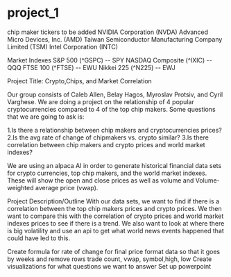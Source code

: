 # project_1



chip maker tickers to be added
NVIDIA Corporation (NVDA)
Advanced Micro Devices, Inc. (AMD)
Taiwan Semiconductor Manufacturing Company Limited (TSM)
Intel Corporation (INTC)

Market Indexes
S&P 500 (^GSPC) -- SPY 
NASDAQ Composite (^IXIC) -- QQQ 
FTSE 100 (^FTSE) -- EWU
Nikkei 225 (^N225) -- EWJ



Project Title: Crypto,Chips, and Market Correlation

Our group consists of Caleb Allen, Belay Hagos, Myroslav Protsiv, and Cyril Varghese. We are doing a project on the relationship of 4 popular cryptocurrencies compared to 4 of the top chip makers. Some questions that we are going to ask is: 

1.Is there a relationship between chip makers and cryptocurrencies prices? 
2.Is the avg rate of change of chipmakers vs. crypto similar?
3.Is there correlation between chip makers and crypto prices and world market indexes?

We are using an alpaca AI in order to generate historical financial data sets for crypto currencies, top chip makers, and the world market indexes. These will show the open and close prices as well as volume and Volume-weighted average price (vwap). 

Project Description/Outline
With our data sets, we want to find if there is a correlation between the top chip makers prices and crypto prices. We then want to compare this with the correlation of crypto prices and world market indexes prices to see if there is a trend. We also want to look at where there is big volatility and use an api to get what world news events happened that could have led to this. 


Create formula for rate of change for final price
format data so that it goes by weeks and remove rows trade count, vwap, symbol,high, low
 Create visualizations for what questions we want to answer
Set up powerpoint
